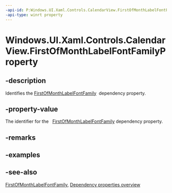 ```yaml
---
-api-id: P:Windows.UI.Xaml.Controls.CalendarView.FirstOfMonthLabelFontFamilyProperty
-api-type: winrt property
---
```


<!-- Property syntax
public Windows.UI.Xaml.DependencyProperty FirstOfMonthLabelFontFamilyProperty { get; }
-->

# Windows.UI.Xaml.Controls.CalendarView.FirstOfMonthLabelFontFamilyProperty

## -description
Identifies the [FirstOfMonthLabelFontFamily](calendarview_firstofmonthlabelfontfamily.md)  dependency property.



## -property-value
The identifier for the   [FirstOfMonthLabelFontFamily](calendarview_firstofmonthlabelfontfamily.md) dependency property.

## -remarks

## -examples

## -see-also
[FirstOfMonthLabelFontFamily](calendarview_firstofmonthlabelfontfamily.md), [Dependency properties overview](/windows/uwp/xaml-platform/dependency-properties-overview)
